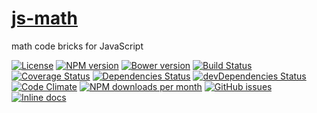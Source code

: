 [js-math](http://make-github-pseudonymous-again.github.io/js-math)
==

math code bricks for JavaScript

[![License](https://img.shields.io/github/license/aureooms/js-math.svg?style=flat)](https://raw.githubusercontent.com/aureooms/js-math/master/LICENSE)
[![NPM version](https://img.shields.io/npm/v/@aureooms/js-math.svg?style=flat)](https://www.npmjs.org/package/@aureooms/js-math)
[![Bower version](https://img.shields.io/bower/v/@aureooms/js-math.svg?style=flat)](http://bower.io/search/?q=@aureooms/js-math)
[![Build Status](https://img.shields.io/travis/aureooms/js-math.svg?style=flat)](https://travis-ci.org/aureooms/js-math)
[![Coverage Status](https://img.shields.io/coveralls/aureooms/js-math.svg?style=flat)](https://coveralls.io/r/aureooms/js-math)
[![Dependencies Status](https://img.shields.io/david/aureooms/js-math.svg?style=flat)](https://david-dm.org/aureooms/js-math#info=dependencies)
[![devDependencies Status](https://img.shields.io/david/dev/aureooms/js-math.svg?style=flat)](https://david-dm.org/aureooms/js-math#info=devDependencies)
[![Code Climate](https://img.shields.io/codeclimate/github/aureooms/js-math.svg?style=flat)](https://codeclimate.com/github/aureooms/js-math)
[![NPM downloads per month](https://img.shields.io/npm/dm/@aureooms/js-math.svg?style=flat)](https://www.npmjs.org/package/@aureooms/js-math)
[![GitHub issues](https://img.shields.io/github/issues/aureooms/js-math.svg?style=flat)](https://github.com/aureooms/js-math/issues)
[![Inline docs](http://inch-ci.org/github/aureooms/js-math.svg?branch=master&style=shields)](http://inch-ci.org/github/aureooms/js-math)
